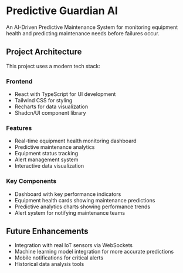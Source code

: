 
# Predictive Guardian AI

An AI-Driven Predictive Maintenance System for monitoring equipment health and predicting maintenance needs before failures occur.

## Project Architecture

This project uses a modern tech stack:

### Frontend
- React with TypeScript for UI development
- Tailwind CSS for styling
- Recharts for data visualization
- Shadcn/UI component library

### Features
- Real-time equipment health monitoring dashboard
- Predictive maintenance analytics
- Equipment status tracking
- Alert management system
- Interactive data visualization

### Key Components
- Dashboard with key performance indicators
- Equipment health cards showing maintenance predictions
- Predictive analytics charts showing performance trends
- Alert system for notifying maintenance teams

## Future Enhancements
- Integration with real IoT sensors via WebSockets
- Machine learning model integration for more accurate predictions
- Mobile notifications for critical alerts
- Historical data analysis tools
